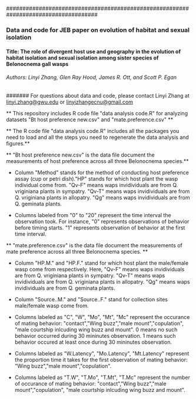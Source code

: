 ####################################################################################
### Data and code for JEB paper on evolution of habitat and sexual isolation ######
#### Title: The role of divergent host use and geography in the evolution of habitat isolation and sexual isolation among sister species of Belonocnema gall wasps #####
###### Authors: Linyi Zhang, Glen Ray Hood, James R. Ott, and Scott P. Egan ###
####### For questions about data and code, please contact Linyi Zhang at linyi.zhang@gwu.edu or linyizhangecnu@gmail.com 

** This repository includes R code file "data analysis code.R" for analyzing datasets "Bt host preference new.csv" and "mate.preference.csv" **

** The R code file "data analysis code.R" includes all the packages you need to load and all the steps you need to regenerate the data analysis and figures.**

** "Bt host preference new.csv" is the data file document the measurements of host preference across all three Belonocnema species.**

+ Column "Method" stands for the method of conducting host preference assay (cup or petri dish)."HP" stands for which host plant the wasp individual come from. "Qv-F" means waps invidividuals are from Q. vriginiana plants in sympatry. "Qv-T" means waps invidividuals are from Q. vriginiana plants in allopatry. "Qg" means waps invidividuals are from Q. geminata plants. 

+ Columns labeled from "0" to "20" represent the time interval the observation took. For instance, "0" represents observations of behavior before timing starts. "1" represents observation of behavior at the first time interval. 

** "mate.preference.csv" is the data file document the measurements of mate preference across all three Belonocnema species. **

+ Column "HP.M." and "HP.F." stand for which host plant the male/female wasp come from respectively. Here, "Qv-F" means waps invidividuals are from Q. vriginiana plants in sympatry. "Qv-T" means waps invidividuals are from Q. vriginiana plants in allopatry. "Qg" means waps invidividuals are from Q. geminata plants. 

+ Column "Source..M." and "Source..F." stand for collection sites male/female wasp come from.   

+ Columns labeled as "C", "W", "Mo", "Mt", "Mc" represent the occurance of mating behavior: "contact","Wing buzz","male mount","copulation", "male courtship inlcuding wing buzz and mount". 0 means no such behavior occurred during 30 mininutes observation. 1 means such behavior occured at least once  during 30 mininutes observation.

+ Columns labeled as "W.Latency", "Mo.Latency", "Mt.Latency" represent the proportion time it takes for the first observation of mating behavior: "Wing buzz","male mount","copulation".

+ Columns labeled as "T.W", "T.Mo", "T.Mt", "T.Mc" represent the number of occurance of mating behavior: "contact","Wing buzz","male mount","copulation", "male courtship inlcuding wing buzz and mount".


